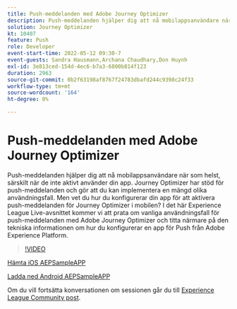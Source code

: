 ```yaml
---
title: Push-meddelanden med Adobe Journey Optimizer
description: Push-meddelanden hjälper dig att nå mobilappsanvändare när som helst, särskilt när de inte aktivt använder din app. Journey Optimizer har stöd för push inte.. (Beskrivningarna ska vara mellan 60 och 160 tecken)
solution: Journey Optimizer
kt: 10407
feature: Push
role: Developer
event-start-time: 2022-05-12 09:30-7
event-guests: Sandra Hausmann,Archana Chaudhary,Don Huynh
exl-id: 3e813ced-154d-4ec6-b7a3-6800b814f123
duration: 2963
source-git-commit: 0b2f63198af8767f24783dbafd244c9398c24f33
workflow-type: tm+mt
source-wordcount: '164'
ht-degree: 0%

---
```


# Push-meddelanden med Adobe Journey Optimizer

Push-meddelanden hjälper dig att nå mobilappsanvändare när som helst, särskilt när de inte aktivt använder din app. Journey Optimizer har stöd för push-meddelanden och gör att du kan implementera en mängd olika användningsfall. Men vet du hur du konfigurerar din app för att aktivera push-meddelanden för Journey Optimizer i mobilen? I det här Experience League Live-avsnittet kommer vi att prata om vanliga användningsfall för push-meddelanden med Adobe Journey Optimizer och titta närmare på den tekniska informationen om hur du konfigurerar en app för Push från Adobe Experience Platform.

>[!VIDEO](https://video.tv.adobe.com/v/342810/?quality=12&learn=on)

[Hämta iOS AEPSampleAPP](https://github.com/adobe/aepsdk-sample-app-ios)

[Ladda ned Android AEPSampleAPP](https://github.com/adobe/aepsdk-sample-app-android)

Om du vill fortsätta konversationen om sessionen går du till [Experience League Community post](https://experienceleaguecommunities.adobe.com/t5/journey-optimizer-discussions/experience-league-live-post-session-discussion-push/td-p/451869).

